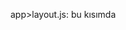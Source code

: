 app>layout.js: bu kısımda <head><title/></head> ve <body/> kısmını kontrol ediyoruz.

app>page.js: tabbbar kısmını kontrol edyoruz.

app>docs>[[...postl]]: linkler arası geçiş.



This is a [Next.js](https://nextjs.org/) project bootstrapped with [`create-next-app`](https://github.com/vercel/next.js/tree/canary/packages/create-next-app).
Write to terminal: npx create-next-app@latest
Answer the question like this:

What is your project named? project_name 

Would you like to use TypeScript? No / Yes -> No

Would you like to use ESLint? No / Yes -> No

Would you like to use Tailwind CSS? No / Yes -> No

Would you like to use `src/` directory? No / Yes -> No

Would you like to use App Router? (recommended) No / Yes -> Yes

Would you like to customize the default import alias (@/*)? No / Yes -> No

What import alias would you like configured? @/*

## Getting Started

First, run the development server:

```bash
npm run dev
# or
yarn dev
# or
pnpm dev
# or
bun dev
```

Open [http://localhost:3000](http://localhost:3000) with your browser to see the result.

You can start editing the page by modifying `app/page.js`. The page auto-updates as you edit the file.

This project uses [`next/font`](https://nextjs.org/docs/basic-features/font-optimization) to automatically optimize and load Inter, a custom Google Font.

## Learn More

To learn more about Next.js, take a look at the following resources:

- [Next.js Documentation](https://nextjs.org/docs) - learn about Next.js features and API.
- [Learn Next.js](https://nextjs.org/learn) - an interactive Next.js tutorial.

You can check out [the Next.js GitHub repository](https://github.com/vercel/next.js/) - your feedback and contributions are welcome!

## Deploy on Vercel

The easiest way to deploy your Next.js app is to use the [Vercel Platform](https://vercel.com/new?utm_medium=default-template&filter=next.js&utm_source=create-next-app&utm_campaign=create-next-app-readme) from the creators of Next.js.

Check out our [Next.js deployment documentation](https://nextjs.org/docs/deployment) for more details.

